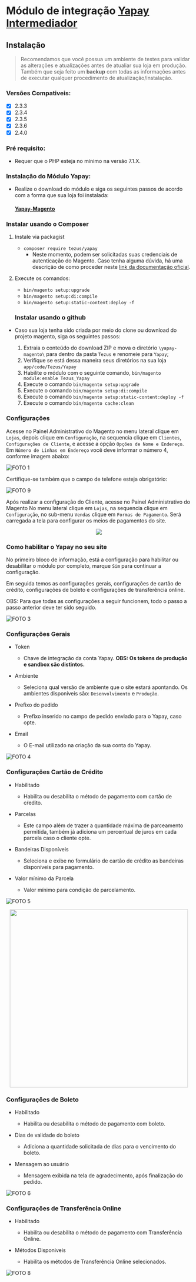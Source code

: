 # Módulo de integração [Yapay Intermediador](https://www.yapay.com.br/) 

## Instalação

> Recomendamos que você possua um ambiente de testes para validar as alterações e atualizações antes de atualiar sua loja em produção. Também que seja feito um **backup** com todas as informações antes de executar qualquer procedimento de atualização/instalação.

### Versões Compativeis:

- [x] 2.3.3
- [x] 2.3.4
- [x] 2.3.5
- [x] 2.3.6
- [x] 2.4.0
 
### Pré requisito:

- Requer que o PHP esteja no mínimo na versão 7.1.X.

### Instalação do Módulo Yapay:

- Realize o download do módulo e siga os seguintes passos de acordo com a forma que sua loja foi instalada:

  #### [Yapay-Magento ](https://github.com/tezusecommerce/yapay-magento.git)

### Instalar usando o Composer

1. Instale via packagist 
   - ```composer require tezus/yapay```
       - Neste momento, podem ser solicitadas suas credenciais de autenticação do Magento. Caso tenha alguma dúvida, há uma descrição de como proceder neste [link da documentação oficial](http://devdocs.magento.com/guides/v2.0/install-gde/prereq/connect-auth.html).
2. Execute os comandos:
   - ```bin/magento setup:upgrade```
   - ```bin/magento setup:di:compile```
   - ```bin/magento setup:static-content:deploy -f```
   

   ### Instalar usando o github

- Caso sua loja tenha sido criada por meio do clone ou download do projeto magento, siga os seguintes passos:

  1. Extraia o conteúdo do download ZIP e mova o diretório ```\yapay-magento\``` para dentro da pasta ```Tezus``` e renomeie para ```Yapay```;
  2. Verifique se está dessa maneira seus diretórios na sua loja ```app/code/Tezus/Yapay```
  3. Habilite o módulo com o seguinte comando, ```bin/magento module:enable Tezus_Yapay```
  4. Execute o comando ```bin/magento setup:upgrade```
  5. Execute o comando ```bin/magento setup:di:compile```
  6. Execute o comando ```bin/magento setup:static-content:deploy -f```
  7. Execute o comando ```bin/magento cache:clean```


### Configurações

Acesse no Painel Administrativo do Magento no menu lateral clique em `Lojas`, depois clique em `Configuração`, na sequencia clique em `Clientes`,  `Configurações de Cliente`, e acesse a opção `Opções de Nome e Endereço`. Em `Número de Linhas em Endereço` você deve informar o número 4, conforme imagem abaixo:

![FOTO 1](.github/img/01.png)

Certifique-se também que o campo de telefone esteja obrigatório: 

![FOTO 9](.github/img/09.png)

Após realizar a configuração do Cliente, acesse no Painel Administrativo do Magento No menu lateral clique em `Lojas`, na sequencia clique em `Configuração`, no sub-menu `Vendas` clique em `Formas de Pagamento`. Será carregada a tela para configurar os meios de pagamentos do site. 

<p align="center">
  <img src=".github/img/02.png" />
</p>

### Como habilitar o Yapay no seu site

No primeiro bloco de informação, está a configuração para habilitar ou desabilitar o módulo por completo, marque `Sim` para continuar a configuração. 

Em seguida temos as configurações gerais, configurações de cartão de crédito, configurações de boleto e configurações de transferência online.

OBS: Para que todas as configurações a seguir funcionem, todo o passo a passo anterior deve ter sido seguido.
	
![FOTO 3](.github/img/03.png)


### Configurações Gerais

- Token
	- Chave de integração da conta Yapay. **OBS: Os tokens de produção e sandbox são distintos.**

- Ambiente
	- Seleciona qual versão de ambiente que o site estará apontando. Os ambientes disponíveis são: ```Desenvolvimento``` e ```Produção```.
	
- Prefixo do pedido
    - Prefixo inserido no campo de pedido enviado para o Yapay, caso opte.
	
- Email
    - O E-mail utilizado na criação da sua conta do Yapay.

![FOTO 4](.github/img/04.png)

### Configurações Cartão de Crédito

- Habilitado
	- Habilita ou desabilita o método de pagamento com cartão de cŕedito.

- Parcelas
    -   Este campo além de trazer a quantidade máxima de parceamento permitida, também já adiciona um percentual de juros em cada parcela caso o cliente opte.

- Bandeiras Disponíveis
	- Seleciona e exibe no formulário de cartão de crédito as bandeiras disponíveis para pagamento.

- Valor mínimo da Parcela
	- Valor mínimo para condição de parcelamento.

![FOTO 5](.github/img/05.png)

<p align="center">
  <img src=".github/img/07.png"  height='484'/>
</p>


### Configurações de Boleto

- Habilitado
	- Habilita ou desabilita o método de pagamento com boleto.

- Dias de validade do boleto
    - Adiciona a quantidade solicitada de dias para o vencimento do boleto.

- Mensagem ao usuário
	- Mensagem exibida na tela de agradecimento, após finalização do pedido.

![FOTO 6](.github/img/06.png)

### Configurações de Transferência Online

- Habilitado
	- Habilita ou desabilita o método de pagamento com Transferência Online.

- Métodos Disponiveis
  - Habilita os métodos de Transferência Online selecionados.

![FOTO 8](.github/img/08.png)

